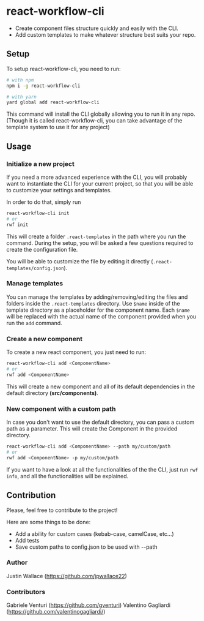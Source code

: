 # react-workflow-cli

- Create component files structure quickly and easily with the CLI.
- Add custom templates to make whatever structure best suits your repo.

## Setup

To setup react-workflow-cli, you need to run:

```bash
# with npm
npm i -g react-workflow-cli

# with yarn
yard global add react-workflow-cli
```

This command will install the CLI globally allowing you to run it in any repo. (Though it is called react-workflow-cli, you can take advantage of the template system to use it for any project)

## Usage

### Initialize a new project

If you need a more advanced experience with the CLI, you will probably want to instantiate the CLI for your current project, so that you will be able to customize your settings and templates.

In order to do that, simply run

```bash
react-workflow-cli init
# or
rwf init
```

This will create a folder `.react-templates` in the path where you run the command.
During the setup, you will be asked a few questions required to create the configuration file.

You will be able to customize the file by editing it directly (`.react-templates/config.json`).

### Manage templates

You can manage the templates by adding/removing/editing the files and folders inside the `.react-templates` directory.
Use `$name` inside of the template directory as a placeholder for the component name. Each `$name` will be replaced with the actual name of the component provided when you run the `add` command.

### Create a new component

To create a new react component, you just need to run:

```bash
react-workflow-cli add <ComponentName>
# or
rwf add <ComponentName>
```

This will create a new component and all of its default dependencies in the default directory **(src/components)**.

### New component with a custom path

In case you don't want to use the default directory, you can pass a custom path as a parameter. This will create the Component in the provided directory.

```bash
react-workflow-cli add <ComponentName> --path my/custom/path
# or
rwf add <ComponentName> -p my/custom/path
```

If you want to have a look at all the functionalities of the the CLI, just run `rwf info`, and all the functionalities will be explained.

## Contribution

Please, feel free to contribute to the project!

Here are some things to be done:

- Add a ability for custom cases (kebab-case, camelCase, etc...)
- Add tests
- Save custom paths to config.json to be used with --path

### Author

Justin Wallace (https://github.com/jpwallace22)

### Contributors

Gabriele Venturi (https://github.com/gventuri)
Valentino Gagliardi (https://github.com/valentinogagliardi/)
